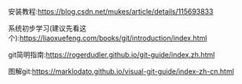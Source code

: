 安装教程:https://blog.csdn.net/mukes/article/details/115693833

系统初步学习(建议先看这个):https://liaoxuefeng.com/books/git/introduction/index.html

git简明指南:https://rogerdudler.github.io/git-guide/index.zh.html

图解git:https://marklodato.github.io/visual-git-guide/index-zh-cn.html
